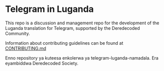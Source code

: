 # Telegram in Luganda
This repo is a discussion and management repo for the development of the Luganda translation for Telegram, supported by the Deredecoded Community.

Information about contributing guidelines can be found at [CONTRIBUTING.md](./CONTRIBTING.md)

Enno repository ya kuteesa enkolerwa ya telegram-luganda-namadala. Era eyambiddwa Deredecoded Society.
